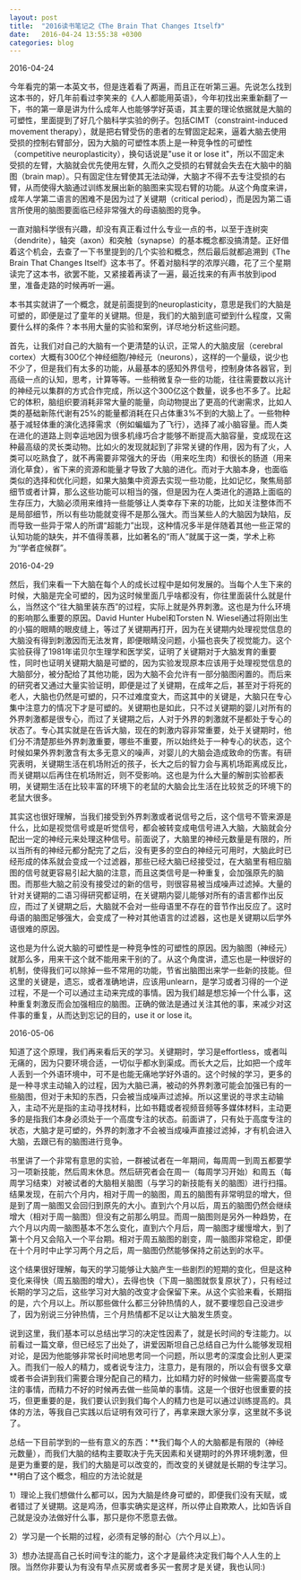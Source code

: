 ```yaml
---
layout: post
title:  "2016读书笔记之《The Brain That Changes Itself》"
date:   2016-04-24 13:55:38 +0300
categories: blog
---
```


2016-04-24

今年看完的第一本英文书，但是连着看了两遍，而且正在听第三遍。先说怎么找到这本书的，好几年前看过李笑来的《人人都能用英语》，今年初找出来重新翻了一下，书的第一章是讲为什么成年人也能够学好英语，其主要的理论依据就是大脑的可塑性，里面提到了好几个脑科学实验的例子。包括CIMT（constraint-induced movement therapy），就是把右臂受伤的患者的左臂固定起来，逼着大脑去使用受损的控制右臂部分，因为大脑的可塑性本质上是一种竞争性的可塑性（competitive neuroplasticity），换句话说是"use it or lose it"，所以不固定未受损的左臂，大脑就会优先使用左臂，久而久之受损的右臂就会失去在大脑中的脑图（brain map）。只有固定住左臂使其无法动弹，大脑才不得不去专注受损的右臂，从而使得大脑通过训练发展出新的脑图来实现右臂的功能。从这个角度来讲，成年人学第二语言的困难不是因为过了关键期（critical period），而是因为第二语言所使用的脑图要面临已经非常强大的母语脑图的竞争。

一直对脑科学很有兴趣，却没有真正看过什么专业一点的书，以至于连树突（dendrite），轴突（axon）和突触（synapse）的基本概念都没搞清楚。正好借着这个机会，去查了一下书里提到的几个实验和概念，然后最后就都追溯到《The Brain That Changes Itself》这本书了。怀着对脑科学的浓厚兴趣，花了三个星期读完了这本书，欲罢不能，又紧接着再读了一遍，最近找来的有声书放到ipod里，准备走路的时候再听一遍。

本书其实就讲了一个概念，就是前面提到的neuroplasticity，意思是我们的大脑是可塑的，即便是过了童年的关键期。但是，我们的大脑到底可塑到什么程度，又需要什么样的条件？本书用大量的实验和案例，详尽地分析这些问题。

首先，让我们对自己的大脑有一个更清楚的认识，正常人的大脑皮层（cerebral cortex）大概有300亿个神经细胞/神经元（neurons），这样的一个量级，说少也不少了，但是我们有太多的功能，从最基本的感知外界信号，控制身体各器官，到高级一点的认知，思考，计算等等。一些稍微复杂一些的功能，往往需要数以兆计的神经元以集群的方式合作完成，所以这个300亿这个数量，说多也不多了。比起它的体积，脑组织要消耗非常大量的能量，向动物提出了更高的代谢需求，比如人类的基础新陈代谢有25%的能量都消耗在只占体重3%不到的大脑上了。一些物种基于减轻体重的演化选择需求（例如蝙蝠为了飞行），选择了减小脑容量。而人类在进化的道路上则幸运地因为很多机缘巧合才能够不断提高大脑容量，变成现在这种最高级的灵长类动物。比如火的发现就起到了非常关键的作用，因为有了火，人类可以吃熟食了，就不再需要非常强大的牙齿（用来吃生肉）和很长的肠道（用来消化草食），省下来的资源和能量才导致了大脑的进化。而对于大脑本身，也面临类似的选择和优化问题，如果大脑集中资源去实现一些功能，比如记忆，聚焦局部细节或者计算，那么这些功能可以相当的强，但是因为在人类进化的道路上面临的生存压力，大脑必须用来维持一些能够让人类幸存下来的功能，比如关注整体而不是局部细节，所以有些功能就变得不是那么强大。而当某些人的大脑因为缺陷，反而导致一些异于常人的所谓“超能力”出现，这种情况多半是伴随着其他一些正常的认知功能的缺失，并不值得羡慕，比如著名的“雨人”就属于这一类，学术上称为“学者症候群”。

<!-- 2016-04-29

下面这一部分实在写不下去了，第一Hebbian_theory并不是neuroplasticity的一部分，而是几乎独立的理论，第二我对此并没有仔细的了解和思考。

除了前面提到的“use it or lose it”，理解大脑运转的另外一个关键原理是“neurons fire together, wire together”(被称为[Hebbian theory](https://en.wikipedia.org/wiki/Hebbian_theory))。比如你见到一个人，这个人的信息会从不同的渠道进入我们的大脑，有视觉的信息从眼睛进入大脑的视觉神经元，有嗅觉的信息从鼻子进入大脑的嗅觉神经元，有声音从耳朵进入大脑的听觉神经元，这些不同的神经元会同时激活（fire），所以它们会建立某种连接（wire）。下一次你只是看到这个人的照片，虽然只有视觉信息，但是因为之前不同的神经元已经建立了连接，所以它们会同时触发，让你也能想起这个人的味道和声音。具体来说，当神经元A的轴突与神经元B很近并参与了对B的重复持续的兴奋时，这两个神经元或者其中一个便会发生某些生长过程或代谢变化，致使A作为能使B兴奋的细胞之一，A的轴突将会生长出突触小体（如果已有，则会继续长大）和B的细胞体相连接。将这个理论扩展到细胞集群（cell assemblies），如果系统的输入会导致同样的模式重复出现，那么组成这个模式的元素之间的相互关联性将会大大增强。这意味着，其中任何一个元素都会倾向于触发同组的其他元素，同时（以减少权重的方式）抑制组外其他不相关元素。另一个角度来看，这个模式作为一个整体实现了“自联想”。我们可以把一个学习了（自联想）的模式称为记忆痕迹。

当然，这个人我们越是熟悉，想起来的信息就会越多，也是“use it or lose it”的体现。你要好久都没见到这个人，原先存储跟这个人有关的脑图就会用去干别的，所以你就不怎么想的起来什么东西了。 -->

2016-04-29

然后，我们来看一下大脑在每个人的成长过程中是如何发展的。当每个人生下来的时候，大脑是完全可塑的，因为这时候里面几乎啥都没有，你往里面装什么就是什么，当然这个“往大脑里装东西”的过程，实际上就是外界刺激。这也是为什么环境的影响那么重要的原因。David Hunter Hubel和Torsten N. Wiesel通过将刚出生的小猫的眼睛的眼皮缝上，等过了关键期再打开，因为在关键期内处理视觉信息的大脑没有得到刺激因而无法发育，即便眼睛没问题，小猫也丧失了视觉能力。这个实验获得了1981年诺贝尔生理学和医学奖，证明了关键期对于大脑发育的重要性，同时也证明关键期大脑是可塑的，因为实验发现原本应该用于处理视觉信息的大脑部分，被分配给了其他功能，因为大脑不会允许有一部分脑图闲置的。而后来的研究者又通过大量实验证明，即便是过了关键期，在成年之后，甚至对于将死的老人，大脑也仍然是可塑的，只不过难度变大，而这其中的关键是，大脑只在专心集中注意力的情况下才是可塑的。关键期也是如此，只不过关键期的婴儿对所有的外界刺激都是很专心，而过了关键期之后，人对于外界的刺激就不是都处于专心的状态了。专心其实就是在告诉大脑，现在的刺激内容非常重要，处于关键期时，他们分不清楚那些外界刺激重要，哪些不重要，所以始终处于一种专心的状态，这个时候如果外界刺激含有太多无意义的噪声，对婴儿的大脑会造成致命的伤害。有研究表明，关键期生活在机场附近的孩子，长大之后的智力会与离机场距离成反比，而关键期以后再住在机场附近，则不受影响。这也是为什么大量的解剖实验都表明，关键期生活在比较丰富的环境下的老鼠的大脑会比生活在比较贫乏的环境下的老鼠大很多。

其实这也很好理解，当我们接受到外界刺激或者说信号之后，这个信号不管来源是什么，比如是视觉信号或是听觉信号，都会被转变成电信号进入大脑，大脑就会分配出一定的神经元来处理这种信号。前面说了，大脑里的神经元数量是有限的，所以当所有的神经元都分配完了之后，没有更多的空白的神经元可用时，大脑此时已经形成的体系就会变成一个过滤器，那些已经大脑已经接受过，在大脑里有相应脑图的信号就更容易引起大脑的注意，而且这类信号是一种重复，会加强原先的脑图。而那些大脑之前没有接受过的新的信号，则很容易被当成噪声过滤掉。大量的针对关键期的二语习得研究都证明，在关键期内婴儿能够对所有的语言都作出反应，而过了关键期之后，大脑就不会对一些母语里不存在的音节作出反应了。这时母语的脑图足够强大，会变成了一种对其他语言的过滤器，这也是关键期以后学外语很难的原因。

这也是为什么说大脑的可塑性是一种竞争性的可塑性的原因。因为脑图（神经元）就那么多，用来干这个就不能用来干别的了。从这个角度讲，遗忘也是一种很好的机制，使得我们可以除掉一些不常用的功能，节省出脑图出来学一些新的技能。但这里的关键是，遗忘，或者准确地讲，应该用unlearn，是学习或者习得的一个逆过程，不是一个可以通过主动来完成的事情。因为我们越是想忘掉一个什么事，这种重复刺激反而会加强相应的脑图。正确的做法是通过关注其他的事，来减少对这件事的重复，从而达到忘记的目的，use it or lose it。

2016-05-06

知道了这个原理，我们再来看后天的学习。关键期时，学习是effortless，或者叫无痛的，因为只要环境合适，一切似乎都水到渠成。而长大之后，比如把一个成年人丢到一个外语环境中，可不是也能无痛地学好外语的。这个时候的学习，更多的是一种寻求主动输入的过程，因为大脑已满，被动的外界刺激可能会加强已有的一些脑图，但对于未知的东西，只会被当成噪声过滤掉。所以这里说的寻求主动输入，主动不光是指的主动寻找材料，比如书籍或者视频音频等多媒体材料，主动更多的是指我们本身必须处于一个高度专注的状态。前面讲了，只有处于高度专注的状态，大脑才是可塑的，外界的刺激才不会被当成噪声直接过滤掉，才有机会进入大脑，去跟已有的脑图进行竞争。

书里讲了一个非常有意思的实验，一群被试者在一年期间，每周周一到周五都要学习一项新技能，然后周末休息。然后研究者会在周一（每周学习开始）和周五（每周学习结束）对被试者的大脑相关脑图（与学习的新技能有关的脑图）进行扫描。结果发现，在前六个月内，相对于周一的脑图，周五的脑图有非常明显的增大，但是到了周一脑图又会回归到原先的大小。直到六个月以后，周五的脑图仍然会继续增大（相对于周一脑图）但没有之前那么明显。而周一脑图则是另外一种趋势，在六个月以内周一脑图基本不怎么变化，直到六个月后，周一脑图才缓慢增大，到了第十个月又会陷入一个平台期。相对于周五脑图的剧变，周一脑图非常稳定，即便在十个月时中止学习两个月之后，周一脑图仍然能够保持之前达到的水平。

这个结果很好理解，每天的学习能够让大脑产生一些剧烈的短期的变化，但是这种变化来得快（周五脑图的增大），去得也快（下周一脑图就恢复原状了），只有经过长期的学习之后，这些学习对大脑的改变才会保留下来。从这个实验来看，长期指的是，六个月以上。所以那些做什么都三分钟热情的人，就不要埋怨自己没进步了，因为别说三分钟热情，三个月热情都不足以让大脑发生质变。

说到这里，我们基本可以总结出学习的决定性因素了，就是长时间的专注能力。以前看过一篇文章，但已经忘了出处了，讲爱因斯坦自己总结自己为什么能够发现相对论，是因为他能够非常长时间地思考同一个问题，所以思考的深度会比别人更深入。而我们一般人的精力，或者说专注力，注意力，是有限的，所以会有很多文章或者书会讲到我们需要合理分配自己的精力，比如精力好的时候做一些需要高度专注的事情，而精力不好的时候再去做一些简单的事情。这是一个很好也很重要的技巧，但更重要的是，我们要认识到我们每个人的精力也是可以通过训练提高的。具体的方法，等我自己实践以后证明有效可行了，再拿来跟大家分享，这里就不多说了。

总结一下目前学到的一些有意义的东西：**我们每个人的大脑都是有限的（神经元数量），而我们大脑的结构主要取决于先天因素和关键期时的外界环境刺激，但是更为重要的是，我们的大脑是可以改变的，而改变的关键就是长期的专注学习。**明白了这个概念，相应的方法论就是

1）理论上我们想做什么都可以，因为大脑是终身可塑的，即便我们没有天赋，或者错过了关键期。这是鸡汤，但事实确实是这样，所以停止自欺欺人，比如告诉自己就是没办法做好什么事，那只是你不愿意去做。

2）学习是一个长期的过程，必须有足够的耐心（六个月以上）。

3）想办法提高自己长时间专注的能力，这个才是最终决定我们每个人人生的上限。当然你非要认为有没有早点买房或者多买一套房才是关键，我也认同:)
